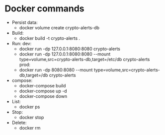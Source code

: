 # Docker commands

- Persist data:
  - docker volume create crypto-alerts-db
- Build:
  - docker build -t crypto-alerts .
- Run:
  dev:
  - docker run -dp 127.0.0.1:8080:8080 crypto-alerts
  - docker run -dp 127.0.0.1:8080:8080 --mount type=volume,src=crypto-alerts-db,target=/etc/db crypto-alerts
    prod:
  - docker run -dp 8080:8080 --mount type=volume,src=crypto-alerts-db,target=/db crypto-alerts
- compose:
  - docker-compose build
  - docker-compose up -d
  - docker-compose down
- List:
  - docker ps
- Stop:
  - docker stop <containerID>
- Delete:
  - docker rm <containerID>
